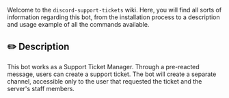 Welcome to the `discord-support-tickets` wiki. Here, you will find all sorts of information regarding this bot, from the installation process to a description and usage example of all the commands available.

## :pencil2: Description

This bot works as a Support Ticket Manager. Through a pre-reacted message, users can create a support ticket. The bot will create a separate channel, accessible only to the user that requested the ticket and the server's staff members.
